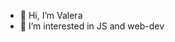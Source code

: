 - 👋 Hi, I’m Valera
- 👀 I’m interested in JS and web-dev

<!---
pplays33/pplays33 is a ✨ special ✨ repository because its `README.md` (this file) appears on your GitHub profile.
You can click the Preview link to take a look at your changes.
--->

